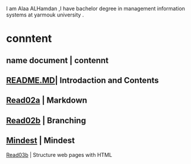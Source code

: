 I am Alaa  ALHamdan ,I have bachelor degree in management information systems at yarmouk university .

# conntent
name document | contennt 
--------------------------
[README.MD](https://github.com/Ala2Hamdan/reading-notes/blob/main/README.md)| Introdaction and Contents
-------------------------------------
[Read02a](https://ala2hamdan.github.io/reading-notes/read02a) | Markdown
------------------------------------
[Read02b](https://ala2hamdan.github.io/reading-notes/read02b) | Branching
------------------------------------------
[Mindest](https://ala2hamdan.github.io/reading-notes/mindest) | Mindest
--------------------------------------
[Read03b](https://ala2hamdan.github.io/reading-notes/Read03b.md) | Structure web pages with HTML